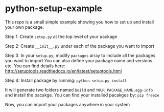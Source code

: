 # python-setup-example
This repo is a small simple example showing you how to set up and install your own package.

Step 1:
Create `setup.py` at the top level of your package

Step 2:
Create `__init__.py` under each of the package you want to import

Step 3:
In your `setup.py`, modify `packages` array to include all the packages you want to import
You can also define your package name and versions etc. You can find details here: http://setuptools.readthedocs.io/en/latest/setuptools.html

Step 4:
Install package by running:
`python setup.py install`

It will generate two folders named `build` and `YOUR_PACKAGE_NAME.egg-info` and install the pacakge.
You can find your installed pacakges by:
`pip freeze`

Now, you can import your packages anywhere in your system
